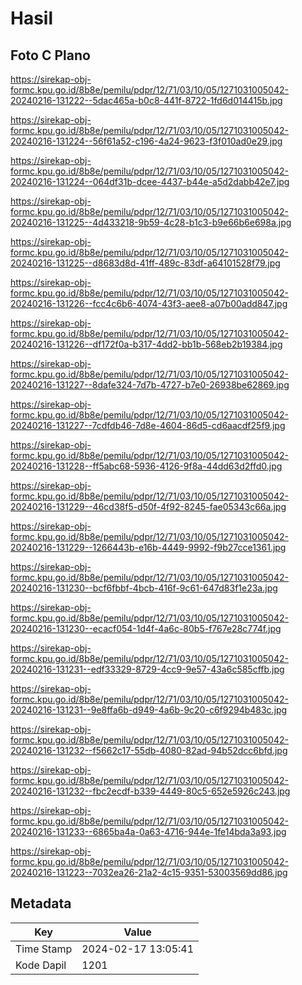 # Hasil

## Foto C Plano

https://sirekap-obj-formc.kpu.go.id/8b8e/pemilu/pdpr/12/71/03/10/05/1271031005042-20240216-131222--5dac465a-b0c8-441f-8722-1fd6d014415b.jpg

https://sirekap-obj-formc.kpu.go.id/8b8e/pemilu/pdpr/12/71/03/10/05/1271031005042-20240216-131224--56f61a52-c196-4a24-9623-f3f010ad0e29.jpg

https://sirekap-obj-formc.kpu.go.id/8b8e/pemilu/pdpr/12/71/03/10/05/1271031005042-20240216-131224--064df31b-dcee-4437-b44e-a5d2dabb42e7.jpg

https://sirekap-obj-formc.kpu.go.id/8b8e/pemilu/pdpr/12/71/03/10/05/1271031005042-20240216-131225--4d433218-9b59-4c28-b1c3-b9e66b6e698a.jpg

https://sirekap-obj-formc.kpu.go.id/8b8e/pemilu/pdpr/12/71/03/10/05/1271031005042-20240216-131225--d8683d8d-41ff-489c-83df-a64101528f79.jpg

https://sirekap-obj-formc.kpu.go.id/8b8e/pemilu/pdpr/12/71/03/10/05/1271031005042-20240216-131226--fcc4c6b6-4074-43f3-aee8-a07b00add847.jpg

https://sirekap-obj-formc.kpu.go.id/8b8e/pemilu/pdpr/12/71/03/10/05/1271031005042-20240216-131226--df172f0a-b317-4dd2-bb1b-568eb2b19384.jpg

https://sirekap-obj-formc.kpu.go.id/8b8e/pemilu/pdpr/12/71/03/10/05/1271031005042-20240216-131227--8dafe324-7d7b-4727-b7e0-26938be62869.jpg

https://sirekap-obj-formc.kpu.go.id/8b8e/pemilu/pdpr/12/71/03/10/05/1271031005042-20240216-131227--7cdfdb46-7d8e-4604-86d5-cd6aacdf25f9.jpg

https://sirekap-obj-formc.kpu.go.id/8b8e/pemilu/pdpr/12/71/03/10/05/1271031005042-20240216-131228--ff5abc68-5936-4126-9f8a-44dd63d2ffd0.jpg

https://sirekap-obj-formc.kpu.go.id/8b8e/pemilu/pdpr/12/71/03/10/05/1271031005042-20240216-131229--46cd38f5-d50f-4f92-8245-fae05343c66a.jpg

https://sirekap-obj-formc.kpu.go.id/8b8e/pemilu/pdpr/12/71/03/10/05/1271031005042-20240216-131229--1266443b-e16b-4449-9992-f9b27cce1361.jpg

https://sirekap-obj-formc.kpu.go.id/8b8e/pemilu/pdpr/12/71/03/10/05/1271031005042-20240216-131230--bcf6fbbf-4bcb-416f-9c61-647d83f1e23a.jpg

https://sirekap-obj-formc.kpu.go.id/8b8e/pemilu/pdpr/12/71/03/10/05/1271031005042-20240216-131230--ecacf054-1d4f-4a6c-80b5-f767e28c774f.jpg

https://sirekap-obj-formc.kpu.go.id/8b8e/pemilu/pdpr/12/71/03/10/05/1271031005042-20240216-131231--edf33329-8729-4cc9-9e57-43a6c585cffb.jpg

https://sirekap-obj-formc.kpu.go.id/8b8e/pemilu/pdpr/12/71/03/10/05/1271031005042-20240216-131231--9e8ffa6b-d949-4a6b-9c20-c6f9294b483c.jpg

https://sirekap-obj-formc.kpu.go.id/8b8e/pemilu/pdpr/12/71/03/10/05/1271031005042-20240216-131232--f5662c17-55db-4080-82ad-94b52dcc6bfd.jpg

https://sirekap-obj-formc.kpu.go.id/8b8e/pemilu/pdpr/12/71/03/10/05/1271031005042-20240216-131232--fbc2ecdf-b339-4449-80c5-652e5926c243.jpg

https://sirekap-obj-formc.kpu.go.id/8b8e/pemilu/pdpr/12/71/03/10/05/1271031005042-20240216-131233--6865ba4a-0a63-4716-944e-1fe14bda3a93.jpg

https://sirekap-obj-formc.kpu.go.id/8b8e/pemilu/pdpr/12/71/03/10/05/1271031005042-20240216-131223--7032ea26-21a2-4c15-9351-53003569dd86.jpg


## Metadata

| Key        | Value               |
| ---------- | ------------------- |
| Time Stamp | 2024-02-17 13:05:41 |
| Kode Dapil | 1201                |



